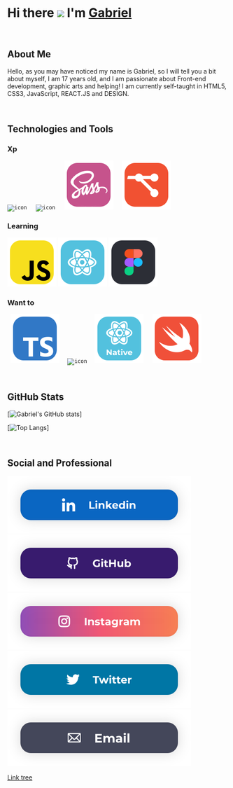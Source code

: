 # Hi there <img src=".GitHub/Hi.gif" width="38px"> I'm [Gabriel](https://stwgabriel.github.io/StwGabriel/)

<br>

## About Me

Hello, as you may have noticed my name is Gabriel, so I will tell you a bit about myself, I am 17 years old, and I am passionate about Front-end development, graphic arts and helping! I am currently self-taught in HTML5, CSS3, JavaScript, REACT.JS and DESIGN.


<br>

## Technologies and Tools

### Xp

<code title='HTML 5'>![icon](https://github.com/StwGabriel/Assets/blob/main/icons/html5-icon.svg)</code> <span>  </span>
<code> ![icon](https://github.com/StwGabriel/Assets/blob/main/icons/css3-icon.svg)</code> <span>  </span>
<code> ![icon](https://github.com/StwGabriel/Assets/blob/main/icons/sass-icon.svg)</code> <span>  </span>
<code> ![icon](https://github.com/StwGabriel/Assets/blob/main/icons/git-icon.svg)</code> <span>  </span>

### Learning

<code>![icon](https://github.com/StwGabriel/Assets/blob/main/icons/javascript-icon.svg)</code>
<code>![icon](https://github.com/StwGabriel/Assets/blob/main/icons/react-icon.svg)</code>
<code>![icon](https://github.com/StwGabriel/Assets/blob/main/icons/figma-icon.svg)</code>


### Want to

<code> ![icon](https://github.com/StwGabriel/Assets/blob/main/icons/typescript-icon.svg) </code>
<code> ![icon](https://github.com/StwGabriel/Assets/blob/main/icons/next-icon.svg) </code>
<code> ![icon](https://github.com/StwGabriel/Assets/blob/main/icons/react-native-icon.svg) </code>
<code> ![icon](https://github.com/StwGabriel/Assets/blob/main/icons/swift-icon.svg) </code>

<br>

## GitHub Stats

[![Gabriel's GitHub stats](https://github-readme-stats.vercel.app/api?username=StwGabriel&show_icons=true&theme=dark)]

[![Top Langs](https://github-readme-stats.vercel.app/api/top-langs/?username=StwGabriel&layout=compact&theme=dark)]

<br>

## Social and Professional

   [![shield](https://github.com/StwGabriel/Assets/blob/main/readme-shields/linkedin-shield.svg)](https://www.linkedin.com/in/stwgabriel/)
   [![shield](https://github.com/StwGabriel/Assets/blob/main/readme-shields/github-shield.svg)](https://github.com/StwGabriel)
   [![shield](https://github.com/StwGabriel/Assets/blob/main/readme-shields/instagram-shield.svg)](https://www.instagram.com/stwgabriel/)
   [![shield](https://github.com/StwGabriel/Assets/blob/main/readme-shields/twitter-shield.svg)](https://www.twitter.com/stwgabriel_/)
   [![shield](https://github.com/StwGabriel/Assets/blob/main/readme-shields/email-shield.svg)](mailto:gabrielstw@pm.me?Subject=Vim%20Pelo%20GitHub)

[ Link tree ](https://bit.ly/stwgabriel)
